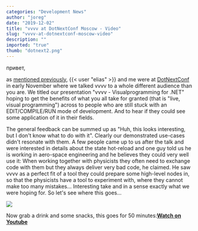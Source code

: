 ```yaml
---
categories: "Development News"
author: "joreg"
date: "2019-12-02"
title: "vvvv at DotNextConf Moscow - Video"
slug: "vvvv-at-dotnextconf-moscow-video"
description: ""
imported: "true"
thumb: "dotnext2.png"
---
```



привет,

as [mentioned previously](/blog/2019/vvvv-at-dotnextconf-moscow), {{< user "elias" >}} and me were at [DotNextConf](https://dotnext-moscow.ru/en/) in early November where we talked vvvv to a whole different audience than you are. We titled our presentation "vvvv - Visualprogramming for .NET" hoping to get the benefits of what you all take for granted (that is "live, visual programming") across to people who are still stuck with an EDIT/COMPILE/RUN mode of development. And to hear if they could see some application of it in their fields. 

The general feedback can be summed up as "Huh, this looks interesting, but I don't know what to do with it". Clearly our demonstrated use-cases didn't resonate with them. A few people came up to us after the talk and were interested in details about the state hot-reload and one guy told us he is working in aero-space engineering and he believes they could very well use it: When working together with physicists they often need to exchange code with them but they always deliver very bad code, he claimed. He saw vvvv as a perfect fit of a tool they could prepare some high-level nodes in, so that the physicists have a tool to experiment with, where they cannot make too many mistakes... Interesting take and in a sense exactly what we were hoping for. So let's see where this goes...

![](dotnext2.png)

Now grab a drink and some snacks, this goes for 50 minutes:**[Watch on Youtube](https://youtu.be/-Rr7QRYlZDc)**